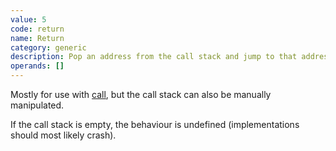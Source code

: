 ```yaml
---
value: 5
code: return
name: Return
category: generic
description: Pop an address from the call stack and jump to that address
operands: []
---
```


Mostly for use with [call](/opcodes/call), but the call stack can also be manually manipulated.

If the call stack is empty, the behaviour is undefined (implementations should most likely crash).
